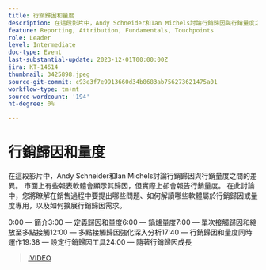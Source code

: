 ```yaml
---
title: 行銷歸因和量度
description: 在這段影片中，Andy Schneider和Ian Michels討論行銷歸因與行銷量度之間的差異。 市面上有些報表軟體會顯示其歸因，但實際上卻會報告行銷量度。 在此討論中，您將瞭解在銷售過程中要提出哪些問題、如何解讀哪些軟體屬於行銷歸因或量度專用，以及如何擴展行銷歸因需求。
feature: Reporting, Attribution, Fundamentals, Touchpoints
role: Leader
level: Intermediate
doc-type: Event
last-substantial-update: 2023-12-01T00:00:00Z
jira: KT-14614
thumbnail: 3425898.jpeg
source-git-commit: c93e3f7e9913660d34b8683ab756273621475a01
workflow-type: tm+mt
source-wordcount: '194'
ht-degree: 0%

---
```



# 行銷歸因和量度

在這段影片中，Andy Schneider和Ian Michels討論行銷歸因與行銷量度之間的差異。 市面上有些報表軟體會顯示其歸因，但實際上卻會報告行銷量度。 在此討論中，您將瞭解在銷售過程中要提出哪些問題、如何解讀哪些軟體屬於行銷歸因或量度專用，以及如何擴展行銷歸因需求。

0:00 — 簡介3:00 — 定義歸因和量度6:00 — 鍋爐量度7:00 — 單次接觸歸因和縮放至多點接觸12:00 — 多點接觸歸因強化深入分析17:40 — 行銷歸因和量度同時運作19:38 — 設定行銷歸因工具24:00 — 隨著行銷歸因成長

>[!VIDEO](https://video.tv.adobe.com/v/3425898/?learn=on)